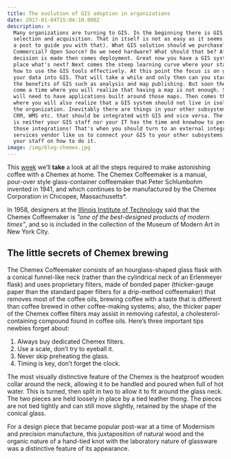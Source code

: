 ```yaml
---
title: The evolution of GIS adoption in organizations
date: 2017-01-04T15:04:10.000Z
description: >
  Many organizations are turning to GIS. In the beginning there is GIS software
  selection and acquisition. That in itself is not as easy as it seems (we have
  a post to guide you with that). What GIS solution should we purchase?
  Commercial? Open Source? Do we need hardware? What should that be? After this
  decision is made then comes deployment. Great now you have a GIS system in
  place what's next? Next comes the steep learning curve where your staff learns
  how to use the GIS tools effectively. At this point the focus is on getting
  your data into GIS. That will take a while and only then can you start getting
  the benefits of GIS such as analysis and map publishing. But soon there will
  come a time where you will realize that having a map is not enough. Soon you
  will need to have applications built around those maps. Then comes the phase
  where you will also realize that a GIS system should not live in isolation in
  the organization. Inevitably there are things in your other subsystems such as
  CRM, WMS etc. that should be integrated with GIS and vice versa. The trouble
  is neither your GIS staff nor your IT has the time and knowhow to perform
  those integrations! That's when you should turn to an external integration
  services vendor like us to connect your GIS to your other subsystems and train
  your staff on how to do it. 
image: /img/blog-chemex.jpg
---
```


This [week](/wdwdw) we’ll **take** a look at all the steps required to make astonishing coffee with a Chemex at home. The Chemex Coffeemaker is a manual, pour-over style glass-container coffeemaker that Peter Schlumbohm invented in 1941, and which continues to be manufactured by the Chemex Corporation in Chicopee, Massachusetts\*.

In 1958, designers at the [Illinois Institute of Technology](https://www.spacefarm.digital) said that the Chemex Coffeemaker is *"one of the best-designed products of modern times"*, and so is included in the collection of the Museum of Modern Art in New York City.

## The little secrets of Chemex brewing

The Chemex Coffeemaker consists of an hourglass-shaped glass flask with a conical funnel-like neck (rather than the cylindrical neck of an Erlenmeyer flask) and uses proprietary filters, made of bonded paper (thicker-gauge paper than the standard paper filters for a drip-method coffeemaker) that removes most of the coffee oils, brewing coffee with a taste that is different than coffee brewed in other coffee-making systems; also, the thicker paper of the Chemex coffee filters may assist in removing cafestol, a cholesterol-containing compound found in coffee oils. Here’s three important tips newbies forget about:

1. Always buy dedicated Chemex filters.
2. Use a scale, don’t try to eyeball it.
3. Never skip preheating the glass.
4. Timing is key, don’t forget the clock.

The most visually distinctive feature of the Chemex is the heatproof wooden collar around the neck, allowing it to be handled and poured when full of hot water. This is turned, then split in two to allow it to fit around the glass neck. The two pieces are held loosely in place by a tied leather thong. The pieces are not tied tightly and can still move slightly, retained by the shape of the conical glass.

For a design piece that became popular post-war at a time of Modernism and precision manufacture, this juxtaposition of natural wood and the organic nature of a hand-tied knot with the laboratory nature of glassware was a distinctive feature of its appearance.
